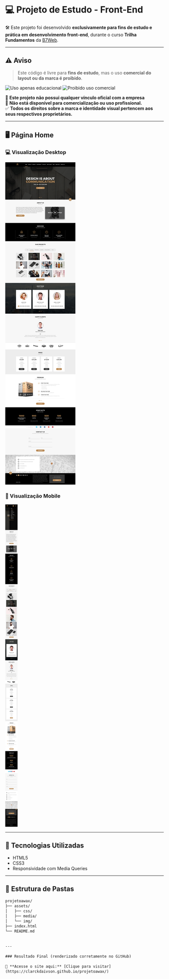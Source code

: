 # 💻 Projeto de Estudo - Front-End

🛠️ Este projeto foi desenvolvido **exclusivamente para fins de estudo e prática em desenvolvimento front-end**, durante o curso **Trilha Fundamentos** da [B7Web](https://b7web.com.br).

---

## ⚠️ Aviso

> Este código é livre para **fins de estudo**, mas o uso **comercial do layout ou da marca é proibido**.

![Uso apenas educacional](https://img.shields.io/badge/uso-educacional-orange?style=for-the-badge&logo=github)
![Proibido uso comercial](https://img.shields.io/badge/uso%20comercial-proibido-red?style=for-the-badge&logo=probot)

🚫 **Este projeto não possui qualquer vínculo oficial com a empresa**  
🚫 **Não está disponível para comercialização ou uso profissional.**  
✅ **Todos os direitos sobre a marca e identidade visual pertencem aos seus respectivos proprietários.**

---

## 🖥️ Página Home

### 💻 Visualização Desktop
![Invent Home Desktop](https://github.com/ClarckDaivson/projetoawax/blob/main/assets/img/LAYOUT_DESKTOP.jpg)

### 📱 Visualização Mobile
![Invent Home Mobile](https://github.com/ClarckDaivson/projetoawax/blob/main/assets/img/LAYOUT_MOBILE.jpg)

---

## 🧩 Tecnologias Utilizadas

- HTML5
- CSS3
- Responsividade com Media Queries

---

## 📁 Estrutura de Pastas

```plaintext
projetoawax/
├── assets/
│   ├── css/
│   ├── media/
│   └── img/
├── index.html
└── README.md


---

### Resultado Final (renderizado corretamente no GitHub)

🔗 **Acesse o site aqui:** [Clique para visitar](https://clarckdaivson.github.io/projetoawax/)





